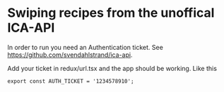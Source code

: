 # Swiping recipes from the unoffical ICA-API

In order to run you need an Authentication ticket. See https://github.com/svendahlstrand/ica-api.

Add your ticket in redux/url.tsx and the app should be working.
Like this
```
export const AUTH_TICKET = '1234578910';

```
